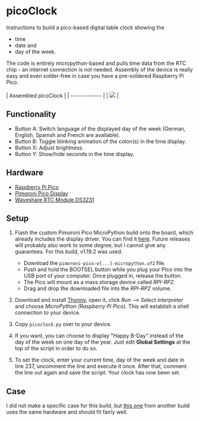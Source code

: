 
picoClock
========================
Instructions to build a pico-based digital table clock showing the 
  + time
  + date and 
  + day of the week.

The code is entirely micropython-based and pulls time data from the RTC chip - an internet connection is not needed. Assembly of the device is really easy and even solder-free in case you have a pre-soldered Raspberry Pi Pico.
<br></br>
| Assembled picoClock   |
| ------------- |
| [![](https://i.imgur.com/uGB1qjq.png?raw=true)](https://i.imgur.com/uGB1qjq.png)   |

## Functionality
+ Button A: Switch language of the displayed day of the week (German, English, Spanish and French are available).
+ Button B: Toggle blinking animation of the colon(s) in the time display.
+ Button X: Adjust brightness.
+ Button Y: Show/hide seconds in the time display.

## Hardware
+ [Raspberry Pi Pico](https://www.raspberrypi.com/products/raspberry-pi-pico/)
+ [Pimoroni Pico Display](https://www.waveshare.com/pico-oled-2.23.htm)
+ [Waveshare RTC Module DS3231](https://www.waveshare.com/pico-rtc-ds3231.htm)

## Setup
1. Flash the custom Pimoroni Pico MicroPython build onto the board, which already includes the display driver. You can find it [here](https://github.com/pimoroni/pimoroni-pico/releases/tag/v1.19.2). Future releases will probably also work to some degree, but I cannot give any guarantees. For this build, v1.19.2 was used.
    - Download the `pimoroni-pico-v[...]-micropython.uf2` file.
    - Push and hold the BOOTSEL button while you plug your Pico into the USB port of your computer. Once plugged in, release the button.
    - The Pico will mount as a mass storage device called _RPI-RP2_.
    - Drag and drop the downloaded file into the _RPI-RP2_ volume.
    
2. Download and install [Thonny](https://thonny.org/), open it, click _Run_ --> _Select interpreter_ and choose _MicroPython (Raspberry Pi Pico)_. This will establish a shell connection to your device.
3. Copy `picoclock.py` over to your device.
4. If you want, you can choose to display "Happy B-Day" instead of the day of the week on one day of the year. Just edit **Global Settings** at the top of the script in order to do so.
5. To set the clock, enter your current time, day of the week and date in line 237, uncomment the line and execute it once. After that, comment the line out again and save the script. Your clock has now been set.

## Case
I did not make a specific case for this build, but [this one](https://www.printables.com/de/model/237722-raspberry-pi-pico-rtc-display-case) from another build uses the same hardware and should fit fairly well.
